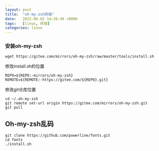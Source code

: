 ```yaml
---
layout: post
title:  "oh-my-zsh终端"
date:   2022-06-02 14:26:49 +0800
tags:   [linux, 终端]
categories: linux
---
```


### 安装oh-my-zsh

```
wget https://gitee.com/mirrors/oh-my-zsh/raw/master/tools/install.sh
```

修改install.sh的位置
```
REPO=${REPO:-mirrors/oh-my-zsh}
REMOTE=${REMOTE:-https://gitee.com/${REPO}.git}
```
修改git仓库位置
```
cd ~/.oh-my-zsh
git remote set-url origin https://gitee.com/mirrors/oh-my-zsh.git
git pull
```

## Oh-my-zsh乱码

```
git clone https://github.com/powerline/fonts.git
cd fonts
./install.sh
```

